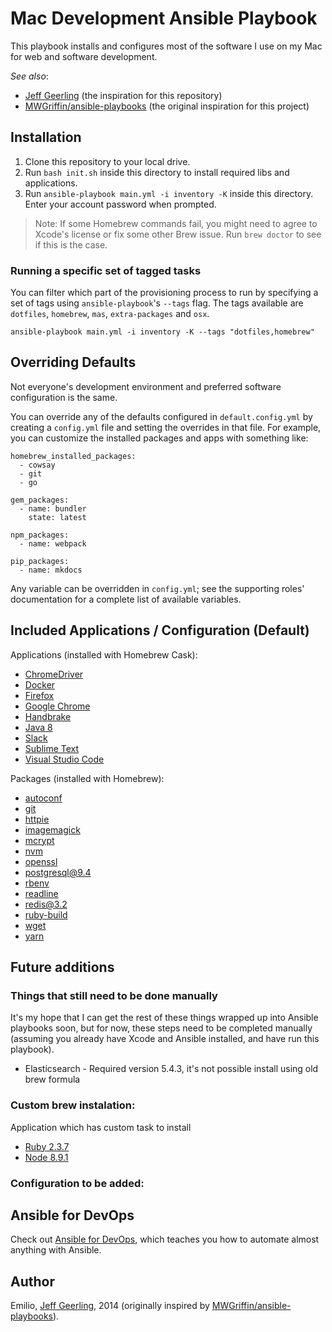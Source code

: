 # Mac Development Ansible Playbook

This playbook installs and configures most of the software I use on my Mac for web and software development.

*See also*:

  - [Jeff Geerling](https://github.com/geerlingguy/mac-dev-playbook) (the inspiration for this repository)
  - [MWGriffin/ansible-playbooks](https://github.com/MWGriffin/ansible-playbooks) (the original inspiration for this project)

## Installation

  1. Clone this repository to your local drive.
  2. Run `bash init.sh` inside this directory to install required libs and applications.
  5. Run `ansible-playbook main.yml -i inventory -K` inside this directory. Enter your account password when prompted.

> Note: If some Homebrew commands fail, you might need to agree to Xcode's license or fix some other Brew issue. Run `brew doctor` to see if this is the case.

### Running a specific set of tagged tasks

You can filter which part of the provisioning process to run by specifying a set of tags using `ansible-playbook`'s `--tags` flag. The tags available are `dotfiles`, `homebrew`, `mas`, `extra-packages` and `osx`.

    ansible-playbook main.yml -i inventory -K --tags "dotfiles,homebrew"

## Overriding Defaults

Not everyone's development environment and preferred software configuration is the same.

You can override any of the defaults configured in `default.config.yml` by creating a `config.yml` file and setting the overrides in that file. For example, you can customize the installed packages and apps with something like:

    homebrew_installed_packages:
      - cowsay
      - git
      - go

    gem_packages:
      - name: bundler
        state: latest

    npm_packages:
      - name: webpack

    pip_packages:
      - name: mkdocs

Any variable can be overridden in `config.yml`; see the supporting roles' documentation for a complete list of available variables.

## Included Applications / Configuration (Default)

Applications (installed with Homebrew Cask):

  - [ChromeDriver](https://sites.google.com/a/chromium.org/chromedriver/)
  - [Docker](https://www.docker.com/)
  - [Firefox](https://www.mozilla.org/en-US/firefox/new/)
  - [Google Chrome](https://www.google.com/chrome/)
  - [Handbrake](https://handbrake.fr/)
  - [Java 8](https://java.com/en/download/faq/java8.xml)
  - [Slack](https://slack.com/)
  - [Sublime Text](https://www.sublimetext.com/)
  - [Visual Studio Code](https://code.visualstudio.com/)

Packages (installed with Homebrew):

  - [autoconf](https://formulae.brew.sh/formula/autoconf)
  - [git](https://formulae.brew.sh/formula/git)
  - [httpie](https://formulae.brew.sh/formula/httpie)
  - [imagemagick](https://formulae.brew.sh/formula/imagemagick)
  - [mcrypt](https://formulae.brew.sh/formula/mcrypt)
  - [nvm](https://formulae.brew.sh/formula/nvm)
  - [openssl](https://formulae.brew.sh/formula/openssl)
  - [postgresql@9.4](https://formulae.brew.sh/formula/postgresql@9.4)
  - [rbenv](https://formulae.brew.sh/formula/rbenv)
  - [readline](https://formulae.brew.sh/formula/readline)
  - [redis@3.2](https://formulae.brew.sh/formula/redis@3.2)
  - [ruby-build](https://formulae.brew.sh/formula/ruby-build)
  - [wget](https://formulae.brew.sh/formula/wget)
  - [yarn](https://formulae.brew.sh/formula/yarn)

## Future additions

### Things that still need to be done manually

It's my hope that I can get the rest of these things wrapped up into Ansible playbooks soon, but for now, these steps need to be completed manually (assuming you already have Xcode and Ansible installed, and have run this playbook).

  - Elasticsearch - Required version 5.4.3, it's not possible install using old brew formula

### Custom brew instalation:

Application which has custom task to install

  - [Ruby 2.3.7](http://www.ruby-lang.org/en/)
  - [Node 8.9.1](https://nodejs.org/en/)

### Configuration to be added:

## Ansible for DevOps

Check out [Ansible for DevOps](https://www.ansiblefordevops.com/), which teaches you how to automate almost anything with Ansible.

## Author

Emilio, [Jeff Geerling](https://www.jeffgeerling.com/), 2014 (originally inspired by [MWGriffin/ansible-playbooks](https://github.com/MWGriffin/ansible-playbooks)).